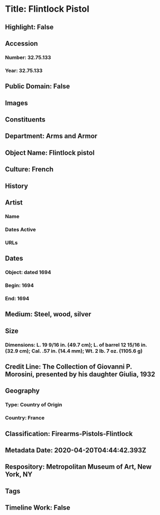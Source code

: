 # Title: Flintlock Pistol
## Highlight: False
## Accession
### Number: 32.75.133
### Year: 32.75.133
## Public Domain: False
## Images
## Constituents
## Department: Arms and Armor
## Object Name: Flintlock pistol
## Culture: French
## History
## Artist
### Name
### Dates Active
### URLs
## Dates
### Object: dated 1694
### Begin: 1694
### End: 1694
## Medium: Steel, wood, silver
## Size
### Dimensions: L. 19 9/16 in. (49.7 cm); L. of barrel 12 15/16 in. (32.9 cm); Cal. .57 in. (14.4 mm); Wt. 2 lb. 7 oz. (1105.6 g)
## Credit Line: The Collection of Giovanni P. Morosini, presented by his daughter Giulia, 1932
## Geography
### Type: Country of Origin
### Country: France
## Classification: Firearms-Pistols-Flintlock
## Metadata Date: 2020-04-20T04:44:42.393Z
## Respository: Metropolitan Museum of Art, New York, NY
## Tags
## Timeline Work: False